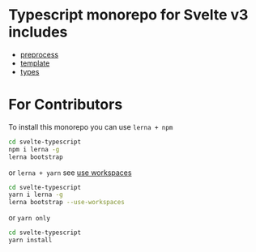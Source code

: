 # Typescript monorepo for Svelte v3 includes

* [preprocess](https://github.com/pyoner/svelte-typescript/tree/master/packages/preprocess)
* [template](https://github.com/pyoner/svelte-typescript/tree/master/packages/template)
* [types](https://github.com/pyoner/svelte-typescript/tree/master/packages/types)


# For Contributors

To install this monorepo you can use `lerna + npm`

```bash
cd svelte-typescript
npm i lerna -g
lerna bootstrap
```

or `lerna + yarn` see [use workspaces](https://github.com/lerna/lerna/tree/master/commands/bootstrap#--use-workspaces)
```bash
cd svelte-typescript
yarn i lerna -g
lerna bootstrap --use-workspaces
```

or `yarn only`
```bash
cd svelte-typescript
yarn install
```
